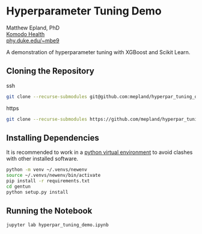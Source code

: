 # Hyperparameter Tuning Demo
Matthew Epland, PhD  
[Komodo Health](https://www.komodohealth.com/)  
[phy.duke.edu/~mbe9](http://www.phy.duke.edu/~mbe9)  

A demonstration of hyperparameter tuning with XGBoost and Scikit Learn.  

## Cloning the Repository
ssh  
```bash
git clone --recurse-submodules git@github.com:mepland/hyperpar_tuning_demo.git
```

https  
```bash
git clone --recurse-submodules https://github.com/mepland/hyperpar_tuning_demo.git
```

## Installing Dependencies
It is recommended to work in a [python virtual environment](https://realpython.com/python-virtual-environments-a-primer/) to avoid clashes with other installed software.
```bash
python -m venv ~/.venvs/newenv
source ~/.venvs/newenv/bin/activate
pip install -r requirements.txt
cd gentun
python setup.py install
```

## Running the Notebook

```bash
jupyter lab hyperpar_tuning_demo.ipynb
```
